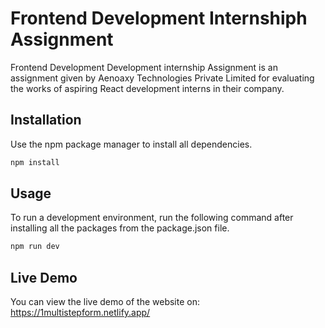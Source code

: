 # Frontend Development Internshiph Assignment

Frontend Development Development internship Assignment is an assignment given by Aenoaxy Technologies Private Limited for evaluating the works of aspiring React development interns in their company.



## Installation

Use the npm package manager to install all dependencies.

```bash
npm install
```

## Usage

To run a development environment, run the following command after installing all the packages from the package.json file.

```bash
npm run dev
```
## Live Demo

You can view the live demo of the website on: https://1multistepform.netlify.app/

